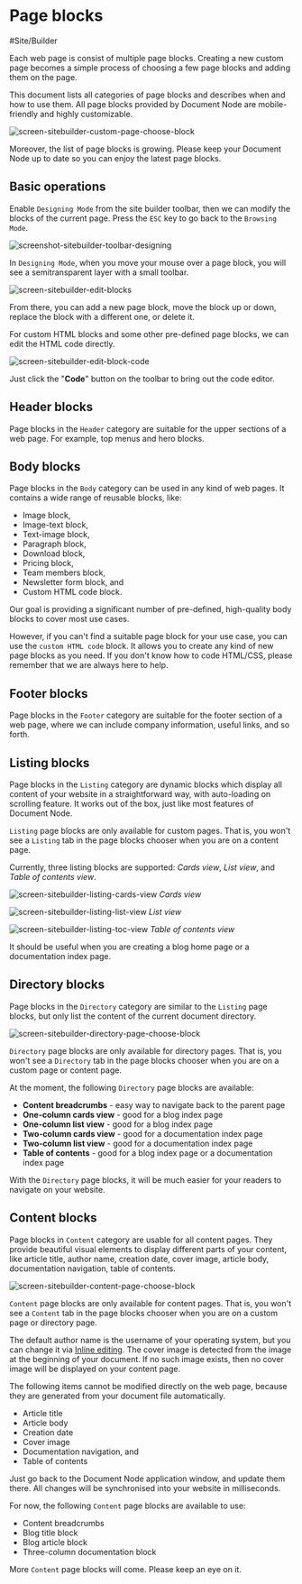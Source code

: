 # Page blocks

#Site/Builder 

Each web page is consist of multiple page blocks. Creating a new custom page becomes a simple process of choosing a few page blocks and adding them on the page.

This document lists all categories of page blocks and describes when and how to use them. All page blocks provided by Document Node are mobile-friendly and highly customizable.

![screen-sitebuilder-custom-page-choose-block](screen-sitebuilder-custom-page-choose-block.png)

Moreover, the list of page blocks is growing. Please keep your Document Node up to date so you can enjoy the latest page blocks.

## Basic operations

Enable `Designing Mode` from the site builder toolbar, then we can modify the blocks of the current page. Press the `ESC` key to go back to the `Browsing Mode`.

![screenshot-sitebuilder-toolbar-designing](screenshot-sitebuilder-toolbar-designing.png)

In `Designing Mode`, when you move your mouse over a page block, you will see a semitransparent layer with a small toolbar.

![screen-sitebuilder-edit-blocks](screen-sitebuilder-edit-blocks.png)

From there, you can add a new page block, move the block up or down, replace the block with a different one, or delete it.

For custom HTML blocks and some other pre-defined page blocks, we can edit the HTML code directly.

![screen-sitebuilder-edit-block-code](screen-sitebuilder-edit-block-code.png)

Just click the "**Code**" button on the toolbar to bring out the code editor.

## Header blocks

Page blocks in the `Header` category are suitable for the upper sections of a web page. For example, top menus and hero blocks.

## Body blocks

Page blocks in the `Body` category can be used in any kind of web pages. It contains a wide range of reusable blocks, like:
* Image block,
* Image-text block,
* Text-image block,
* Paragraph block,
* Download block,
* Pricing block,
* Team members block,
* Newsletter form block, and
* Custom HTML code block.

Our goal is providing a significant number of pre-defined, high-quality body blocks to cover most use cases.

However, if you can't find a suitable page block for your use case, you can use the `custom HTML code` block. It allows you to create any kind of new page blocks as you need. If you don't know how to code HTML/CSS, please remember that we are always here to help.

## Footer blocks

Page blocks in the `Footer` category are suitable for the footer section of a web page, where we can include company information, useful links, and so forth.

## Listing blocks

Page blocks in the `Listing` category are dynamic blocks which display all content of your website in a straightforward way, with auto-loading on scrolling feature. It works out of the box, just like most features of Document Node.

`Listing` page blocks are only available for custom pages. That is, you won't see a `Listing` tab in the page blocks chooser when you are on a content page.

Currently, three listing blocks are supported: *Cards view*, *List view*, and *Table of contents view*.

![screen-sitebuilder-listing-cards-view](screen-sitebuilder-listing-cards-view.png)
*Cards view*

![screen-sitebuilder-listing-list-view](screen-sitebuilder-listing-list-view.png)
*List view*

![screen-sitebuilder-listing-toc-view](screen-sitebuilder-listing-toc-view.png)
*Table of contents view*

It should be useful when you are creating a blog home page or a documentation index page.

## Directory blocks

Page blocks in the `Directory` category are similar to the `Listing` page blocks, but only list the content of the current document directory.

![screen-sitebuilder-directory-page-choose-block](screen-sitebuilder-directory-page-choose-block.png)

`Directory` page blocks are only available for directory pages. That is, you won't see a `Directory` tab in the page blocks chooser when you are on a custom page or content page.

At the moment, the following `Directory` page blocks are available:
* **Content breadcrumbs** - easy way to navigate back to the parent page
* **One-column cards view** - good for a blog index page
* **One-column list view** - good for a blog index page
* **Two-column cards view** - good for a documentation index page
* **Two-column list view** - good for a documentation index page
* **Table of contents** - good for a blog index page or a documentation index page

With the `Directory` page blocks, it will be much easier for your readers to navigate on your website.

## Content blocks

Page blocks in `Content` category are usable for all content pages. They provide beautiful visual elements to display different parts of your content, like article title, author name, creation date, cover image, article body, documentation navigation, table of contents.

![screen-sitebuilder-content-page-choose-block](screen-sitebuilder-content-page-choose-block.png)

`Content` page blocks are only available for content pages. That is, you won't see a `Content` tab in the page blocks chooser when you are on a custom page or directory page.

The default author name is the username of your operating system, but you can change it via [Inline editing](Inline%20editing.md). The cover image is detected from the image at the beginning of your document. If no such image exists, then no cover image will be displayed on your content page.

The following items cannot be modified directly on the web page, because they are generated from your document file automatically.
* Article title
* Article body
* Creation date
* Cover image
* Documentation navigation, and
* Table of contents

Just go back to the Document Node application window, and update them there. All changes will be synchronised into your website in milliseconds.

For now, the following `Content` page blocks are available to use:
* Content breadcrumbs
* Blog title block
* Blog article block
* Three-column documentation block

More `Content` page blocks will come. Please keep an eye on it.
